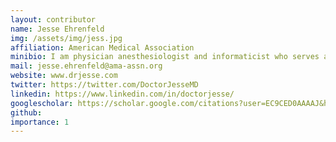 ```yaml
---
layout: contributor
name: Jesse Ehrenfeld
img: /assets/img/jess.jpg
affiliation: American Medical Association
minibio: I am physician anesthesiologist and informaticist who serves as a member of the Board of Trustees of the American Medical Association. I am also the Editor-in-Chief of the Journal of Medical Systems.
mail: jesse.ehrenfeld@ama-assn.org
website: www.drjesse.com
twitter: https://twitter.com/DoctorJesseMD
linkedin: https://www.linkedin.com/in/doctorjesse/
googlescholar: https://scholar.google.com/citations?user=EC9CED0AAAAJ&hl=en
github:
importance: 1
---
```

